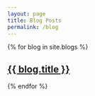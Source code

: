 ```yaml
---
layout: page
title: Blog Posts
permalink: /blog
---
```


{% for blog in site.blogs %}
  <h2>
    <a href="{{ blog.url }}">
      {{ blog.title }}
    </a>
  </h2>
{% endfor %}